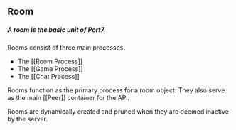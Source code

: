 ## Room
##### A room is the basic unit of Port7. 
Rooms consist of three main processes:
- The [[Room Process]]
- The [[Game Process]]
- The [[Chat Process]]

Rooms function as the primary process for a room object. They also serve as the main [[Peer]] container for the API.

Rooms are dynamically created and pruned when they are deemed inactive by the server.
